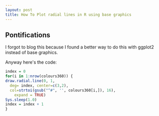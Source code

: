 ```yaml
---
layout: post
title: How To Plot radial lines in R using base graphics 
---
```



## Pontifications


I forgot to blog this because I found a better way to do this with ggplot2 instead of base graphics.

Anyway here's the code:

```R
index = 0
for(i in 1:nrow(colours360)) {
draw.radial.line(0, 1, 
  deg= index, center=c(3,2), 
  col=strtoi(gsub("^#", '', colours360[i,]), 16), 
    expand = TRUE)
Sys.sleep(1.0)
index = index + 1
}
```